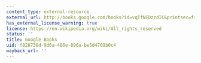 ```yaml
---
content_type: external-resource
external_url: http://books.google.com/books?id=vqTfNFDzzdIC&printsec=frontcover
has_external_license_warning: true
license: https://en.wikipedia.org/wiki/All_rights_reserved
status: ''
title: Google Books
uid: f828738d-9d6a-486e-896a-be5d4709b0c4
wayback_url: ''
---
```

